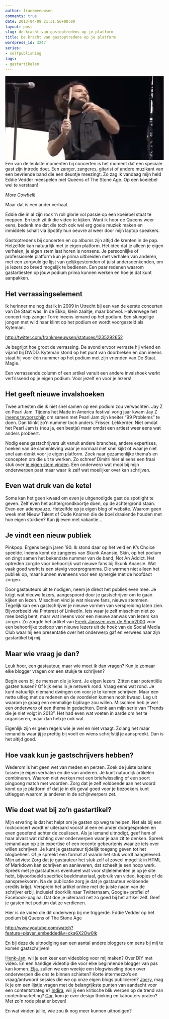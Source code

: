 ```yaml
---
author: frankmeeuwsen
comments: true
date: 2013-04-09 21:31:56+00:00
layout: post
slug: de-kracht-van-gastoptredens-op-je-platform
title: De kracht van gastoptredens op je platform
wordpress_id: 3247
series:
- selfpublishing
tags:
- gastartikelen
---
```


![cowbelle](../images/uploadimages/cowbelle-550x289.png)Een van de leukste momenten bij concerten is het moment dat een speciale gast zijn intrede doet. Een zanger, zangeres, gitarist of andere muzikant van een bevriende band die een deuntje meezingt. Zo zag ik vandaag mijn held Eddie Vedder meespelen met Queens of The Stone Age. Op een koeiebel wel te verstaan!

_More Cowbell!_

Maar dat is een ander verhaal.

Eddie die in al zijn rock ’n roll glorie vol passie op een koeiebel staat te meppen. En toch zit ik die video te kijken. Want ik hoor de Queens weer eens, bedenk me dat die toch ook wel erg goeie muziek maken en inmiddels schalt via Spotify hun oeuvre al weer door mijn laptop speakers.

Gastoptredens bij concerten en op albums zijn altijd de krenten in de pap. Hetzelfde kan natuurlijk met je eigen platform. Het idee dat je alleen je eigen verhalen, je eigen stem laat horen is nonsens. Je persoonlijke of professionele platform kun je prima uitbreiden met verhalen van anderen, met een zorgvuldige lijst van gelijkgestemden of juist andersdenkenden, om je lezers zo breed mogelijk te bedienen. Een paar redenen waarom gastartiesten op jóuw podium prima kunnen werken en hoe je dat kunt aanpakken.


## Het verrassingselement


Ik herinner me nog dat ik in 2009 in Utrecht bij een van de eerste concerten van De Staat was. In de Ekko, klein zaaltje, maar bomvol. Halverwege het concert riep zanger Torre ineens iemand op het podium. Een slungelige jongen met wild haar klimt op het podium en wordt voorgesteld als Kyteman.

http://twitter.com/frankmeeuwsen/statuses/1235292652

Je begrijpt hoe groot de verrassing. De avond ervoor verraste hij vriend en vijand bij DWDD. Kyteman stond op het punt van doorbreken en dan ineens staat hij voor één nummer op het podium met zijn vrienden van De Staat. Magie.

Een verrassende column of een artikel vanuit een andere invalshoek werkt verfrissend op je eigen podium. Voor jezelf en voor je lezers!


## Het geeft nieuwe invalshoeken


Twee artiesten die ik niet snel samen op een podium zou verwachten. Jay Z en Pearl Jam. Tijdens het Made in America festival vorig jaar kwam Jay Z [ineens tevoorschijn](http://www.youtube.com/watch?v=RjLbXHWVxY8) om samen met Pearl Jam zijn kneiter “99 Problems” te doen. Dan klinkt zo’n nummer toch anders. Frisser. Lekkerder. Niet omdat het Pearl Jam is (nou ja, een beetje) maar omdat een artiest weer eens wat anders probeert.

Nodig eens gastschrijvers uit vanuit andere branches, andere expertises, hoeken van de samenleving waar je normaal niet snel kijkt of waar je niet snel aan denkt voor je eigen platform. Zoek naar gezamenlijke thema’s en concepten om die uit te werken. Zo schreef Dimitri hier al eens een fraai stuk over [je eigen stem vinden](/incredible-gasten-hoe-kom-je-tot-een-menselijke-stem-in-je-blog/). Een onderwerp wat mooi bij mijn onderwerpen past maar waar ik zelf wat moeilijker over kan schrijven.


## Even wat druk van de ketel


Soms kan het geen kwaad om even je uitgenodigde gast de spotlight te geven. Zelf even het achtergrondkoortje doen, op de achtergrond staan. Even een adempauze. Hetzelfde op je eigen blog of website. Waarom geen week met Nieuw Talent of Oude Knarren die de boel draaiende houden met hun eigen stukken? Kun jij even met vakantie…


## Je vindt een nieuw publiek


Pinkpop. Ergens begin jaren ’90. Ik stond daar op het veld en K’s Choice speelde. Ineens komt de zangeres van Skunk Anansie, Skin, op het podium en zingt samen het bekendste nummer van de band, Not An Addict. Het optreden zorgde voor behoorlijk wat nieuwe fans bij Skunk Anansie. Wat vaak goed werkt is een stevig voorprogramma. Die warmen niet alleen het publiek op, maar kunnen eveneens voor een synergie met de hoofdact zorgen.

Door gastauteurs uit te nodigen, neem je direct het publiek even mee. Je krijgt wat nieuwe lezers, aangespoord door je gastschrijver om te gaan kijken en lezen. Misschien vind je wat nieuwe fans, nieuwe stemmen. Tegelijk kan een gastschrijver je nieuwe vormen van verspreiding laten zien. Bijvoorbeeld via Pinterest of LinkedIn. Iets waar je zelf misschien niet zo mee bezig bent, maar wat ineens voor een nieuwe aanwas van lezers kan zorgen. Zo zorgde het artikel van [Freek Janssen over de Snob2000](/incredible-gasten-snob-2000-toevallig-tegen-iets-moois-aanlopen/) voor een behoorlijke toeloop van nieuwe lezers uit de hoek van de Social Media Club waar hij een presentatie over het onderwerp gaf en verwees naar zijn gastartikel bij mij.


## Maar wie vraag je dan?


Leuk hoor, een gastauteur, maar wie moet ik dan vragen? Kun je zomaar elke blogger vragen om een stukje te schrijven?

Begin eens bij de mensen die je kent. Je eigen lezers. Zitten daar potentiële gasten tussen? Of kijk eens in je netwerk rond. Vraag eens wat rond. Je kunt natuurlijk niemand dwingen om voor je te komen schrijven. Maar een nette uitleg met de redenen en de voordelen kunnen nooit kwaad. Leg uit waarom je graag een eenmalige bijdrage zou willen. Misschien heb je wel een onderwerp of een thema in gedachten. Denk aan mijn serie van “Trends die je niet volgt in 2013”. Het had even wat voeten in aarde om het te organiseren, maar dan heb je ook wat.

Eigenlijk zijn er geen regels wie je wel en niet vraagt. Zolang het maar iemand is waar jij je prettig bij voelt en wiens schrijfstijl je aanspreekt. Dan is het altijd goed.


## Hoe vaak kun je gastschrijvers hebben?


Wederom is het geen wet van meden en perzen. Zoek de juiste balans tussen je eigen verhalen en die van anderen. Je kunt natuurlijk artikelen combineren. Waarom niet werken met een briefwisseling of een soort pingpong match met woorden. Zorg dat je zelf voldoende aan het woord komt op je platform óf dat je in elk geval goed voor je bezoekers kunt uitleggen waarom je anderen in de schijnwerpers zet.


## Wie doet wat bij zo’n gastartikel?


Mijn ervaring is dat het helpt om je gasten op weg te helpen. Net als bij een rockconcert wordt er uiteraard vooraf al een en ander doorgesproken en even geoefend achter de coulissen. Als je iemand uitnodigt, geef hem of haar alvast wat richting over onderwerpen waar je aan zit te denken. Spreek iemand aan op zijn expertise of een recente gebeurtenis waar ze iets over willen schrijven.
Je kunt je gastauteur tijdelijk toegang geven tot het blogbeheer. Of je spreekt een format af waarin het stuk wordt aangeleverd. Mijn advies: Zorg dat je gastauteur het stuk zelf al zoveel mogelijk in HTML of Markdown kan schrijven en aanleveren, dat scheelt je een hoop werk. Spreek met je gastauteurs eventueel wat voor stijlelementen je op je site hebt, bijvoorbeeld specifiek beeldmateriaal, gebruik van video, kopjes of de aanspreekvorm.
Na de publicatie zorg je dat je gastauteur voldoende credits krijgt. Verspreid het artikel online met de juiste naam van de schrijver erbij, inclusief doorklik naar Twitternaam, Google+ profiel of Facebook-pagina. Dat doe je uiteraard net zo goed bij het artikel zelf. Geef je gasten het podium dat ze verdienen.

Hier is de video die dit onderwerp bij me triggerde. Eddie Vedder op het podium bij Queens of The Stone Age

http://www.youtube.com/watch?feature=player_embedded&v=cka6X2Ow0Ik

En bij deze de uitnodiging aan een aantal andere bloggers om eens bij mij te komen gastschrijven!

[Henk-Jan](http://punkmedia.nl/blog), wil je een keer een videoblog voor mij maken? Over DIY met video. En een handige videotip die voor elke beginnende blogger van pas kan komen.
[Elja](http://www.eljadaae.nl/), zullen we een weekje een blogwisseling doen over onderwerpen die ons te binnen schieten? Korte intermezzo’s en vraag/antwoord sessies die we op onze eigen blogs publiceren?
[Joery](http://joerybruijntjes.nl/), mag ik je om een lijstje vragen met de belangrijkste punten van aandacht voor een contentstrategie?
[Indira](http://www.thejaneway.nl/), wil jij een kritische blik werpen op de trend van contentmarketing?
[Cor](http://zenoemenhetdesignthinking.wordpress.com/), kom je over design thinking en kabouters praten? Met zo'n rode plaat er boven!

En wat vinden jullie, wie zou ik nog meer kunnen uitnodigen?
